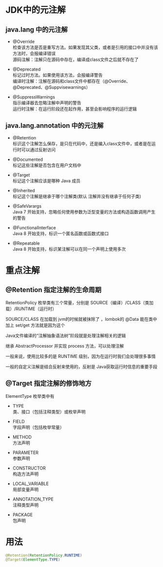# JDK中的元注解

## java.lang 中的元注解

- @Override  
检查该方法是否是重写方法。如果发现其父类，或者是引用的接口中并没有该方法时，会报编译错误  
源码注解：注解只在源码中存在，编译成class文件之后就不存在了

- @Deprecated  
标记过时方法。如果使用该方法，会报编译警告  
编译时注解：注解在源码和class文件中都存在（@Override、@Deprecated、@Suppvisewarnings）

- @SuppressWarnings  
指示编译器去忽略注解中声明的警告  
运行时注解：在运行阶段还在起作用，甚至会影响程序的运行逻辑

## java.lang.annotation 中的元注解

- @Retention  
标识这个注解怎么保存，是只在代码中，还是编入class文件中，或者是在运行时可以通过反射访问

- @Documented  
标记这些注解是否包含在用户文档中

- @Target  
标记这个注解应该是哪种 Java 成员

- @Inherited  
标记这个注解是继承于哪个注解类(默认 注解并没有继承于任何子类)

- @SafeVarargs  
Java 7 开始支持，忽略任何使用参数为泛型变量的方法或构造函数调用产生的警告

- @FunctionalInterface  
Java 8 开始支持，标识一个匿名函数或函数式接口

- @Repeatable  
Java 8 开始支持，标识某注解可以在同一个声明上使用多次

# 重点注解

## @Retention 指定注解的生命周期

RetentionPolicy 枚举类有三个常量，分别是 SOURCE（编译）/CLASS（类加载）/RUNTIME（运行时）

SOURCE/CLASS 在加载到 jvm的时候就被抹除了 ，lombok的 @Data 能在类中加上 set/get 方法就是因为这个

Java文件编译的“注解抽象语法树”阶段就是处理注解相关的逻辑

继承 AbstractProcessor 并实现 process 方法，可以处理注解

一般来说，使用比较多的是 RUNTIME 级别，因为在运行时我们会处理很多事情

一般的自定义注解是结合反射来使用的，反射是 Java获取运行时信息的重要手段

## @Target 指定注解的修饰地方

ElementType 枚举类中有

- TYPE  
类、接口（包括注释类型）或枚举声明
 
- FIELD  
字段声明（包括枚举常量）
 
- METHOD  
方法声明
 
- PARAMETER  
参数声明
  
- CONSTRUCTOR  
构造方法声明
  
- LOCAL_VARIABLE  
局部变量声明
 
- ANNOTATION_TYPE  
注释类型声明

- PACKAGE  
包声明

# 用法

```java
@Retention(RetentionPolicy.RUNTIME)
@Target(ElementType.TYPE)
```


